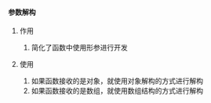 
#### 参数解构

1. 作用
   1) 简化了函数中使用形参进行开发

2. 使用
   1) 如果函数接收的是对象，就使用对象解构的方式进行解构
   2) 如果函数接收的是数组，就使用数组结构的方式进行解构







